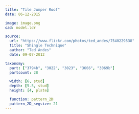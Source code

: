 ```yaml
---
title: "Tile Jumper Roof"
date: 06-12-2015

image: image.png
cad: model.ldr

source:
  url: "https://www.flickr.com/photos/ted_andes/7540229538"
  title: "Shingle Technique"
  author: "Ted Andes"
  date: 09-07-2012

taxonomy:
  part: ["3794b", "3022", "3023", "3666", "3069b"]
  partcount: 28

  width: [6, stud]
  depth: [5.5, stud]
  height: [4, plate]

  function: pattern_2D
  pattern_2D_segsize: 21
---
```

